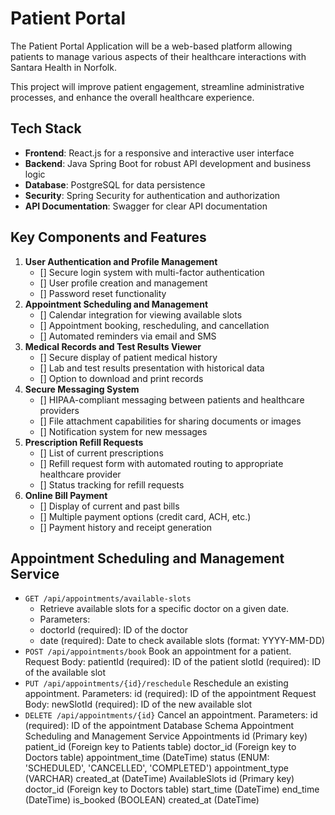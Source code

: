 # Patient Portal

The Patient Portal Application will be a web-based platform allowing patients to manage various aspects
of their healthcare interactions with Santara Health in Norfolk.

This project will improve patient engagement, streamline administrative processes,
and enhance the overall healthcare experience.

## Tech Stack
- **Frontend**: React.js for a responsive and interactive user interface
- **Backend**: Java Spring Boot for robust API development and business logic
- **Database**: PostgreSQL for data persistence
- **Security**: Spring Security for authentication and authorization
- **API Documentation**: Swagger for clear API documentation

## Key Components and Features

1. **User Authentication and Profile Management**
   - [] Secure login system with multi-factor authentication
   - [] User profile creation and management
   - [] Password reset functionality
2. **Appointment Scheduling and Management**
   - [] Calendar integration for viewing available slots
   - [] Appointment booking, rescheduling, and cancellation
   - [] Automated reminders via email and SMS
3. **Medical Records and Test Results Viewer**
   - [] Secure display of patient medical history
   - [] Lab and test results presentation with historical data
   - [] Option to download and print records
4. **Secure Messaging System**
   - [] HIPAA-compliant messaging between patients and healthcare providers
   - [] File attachment capabilities for sharing documents or images
   - [] Notification system for new messages
5. **Prescription Refill Requests**
   - [] List of current prescriptions
   - [] Refill request form with automated routing to appropriate healthcare provider
   - [] Status tracking for refill requests
6. **Online Bill Payment**
   - [] Display of current and past bills
   - [] Multiple payment options (credit card, ACH, etc.)
   - [] Payment history and receipt generation


## Appointment Scheduling and Management Service
- `GET /api/appointments/available-slots`
   - Retrieve available slots for a specific doctor on a given date.
   - Parameters:
   - doctorId (required): ID of the doctor
   - date (required): Date to check available slots (format: YYYY-MM-DD)
- `POST /api/appointments/book`
Book an appointment for a patient.
Request Body:
patientId (required): ID of the patient
slotId (required): ID of the available slot
- `PUT /api/appointments/{id}/reschedule`
Reschedule an existing appointment.
Parameters:
id (required): ID of the appointment
Request Body:
newSlotId (required): ID of the new available slot
- `DELETE /api/appointments/{id}`
Cancel an appointment.
Parameters:
id (required): ID of the appointment
Database Schema
Appointment Scheduling and Management Service
Appointments
id (Primary key)
patient_id (Foreign key to Patients table)
doctor_id (Foreign key to Doctors table)
appointment_time (DateTime)
status (ENUM: 'SCHEDULED', 'CANCELLED', 'COMPLETED')
appointment_type (VARCHAR)
created_at (DateTime)
AvailableSlots
id (Primary key)
doctor_id (Foreign key to Doctors table)
start_time (DateTime)
end_time (DateTime)
is_booked (BOOLEAN)
created_at (DateTime)
